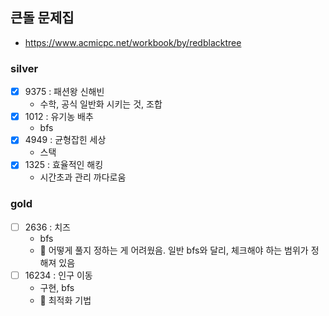 ## 큰돌 문제집 
- https://www.acmicpc.net/workbook/by/redblacktree

### silver
- [x] 9375 : 패션왕 신해빈 
  - 수학, 공식 일반화 시키는 것, 조합 
- [x] 1012 : 유기농 배추
  - bfs
- [x] 4949 : 균형잡힌 세상
  - 스택
- [x] 1325 : 효율적인 해킹
  - 시간초과 관리 까다로움 
  
### gold
- [ ] 2636 : 치즈
  - bfs
  - 🔴 어떻게 풀지 정하는 게 어려웠음. 일반 bfs와 달리, 체크해야 하는 범위가 정해져 있음
- [ ] 16234 : 인구 이동
  - 구현, bfs
  - 🔴 최적화 기법 